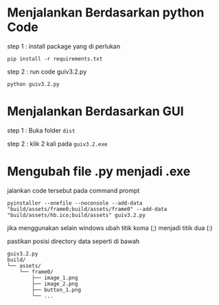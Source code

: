 # Menjalankan Berdasarkan python Code
step 1 : install package yang di perlukan

```pip install -r requirements.txt```

step 2 : run code guiv3.2.py

```python guiv3.2.py```

# Menjalankan Berdasarkan GUI 

step 1 : Buka folder ```dist```

step 2 : klik 2 kali pada ```guiv3.2.exe```

# Mengubah file .py menjadi .exe

jalankan code tersebut pada command prompt

```pyinstaller --onefile --noconsole --add-data "build/assets/frame0;build/assets/frame0" --add-data "build/assets/hb.ico;build/assets" guiv3.2.py```

jika menggunakan selain windows ubah titik koma (;) menjadi titik dua (:)

pastikan posisi directory data seperti di bawah
```
guiv3.2.py
build/
└── assets/
    └── frame0/
        ├── image_1.png
        ├── image_2.png
        ├── button_1.png
        └── ...
```
